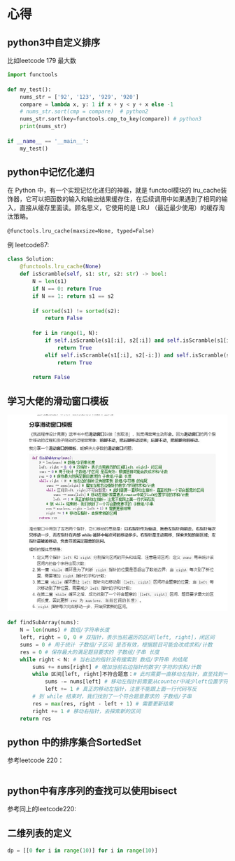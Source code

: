 # 心得



## python3中自定义排序

比如leetcode 179 最大数

```python
import functools

def my_test():
    nums_str = ['92', '123', '929', '920']
    compare = lambda x, y: 1 if x + y < y + x else -1
    # nums_str.sort(cmp = compare)  # python2
    nums_str.sort(key=functools.cmp_to_key(compare)) # python3
    print(nums_str)

if __name__ == '__main__':
    my_test()
```



## python中记忆化递归

在 Python 中，有一个实现记忆化递归的神器，就是 functool模块的 lru_cache装饰器，它可以把函数的输入和输出结果缓存住，在后续调用中如果遇到了相同的输入，直接从缓存里面读。顾名思义，它使用的是 LRU （最近最少使用）的缓存淘汰策略。

`@functools.lru_cache(maxsize=None, typed=False)`

例 leetcode87:

```python
class Solution:
    @functools.lru_cache(None) 
    def isScramble(self, s1: str, s2: str) -> bool:
        N = len(s1)
        if N == 0: return True
        if N == 1: return s1 == s2

        if sorted(s1) != sorted(s2):
            return False

        for i in range(1, N):
            if self.isScramble(s1[:i], s2[:i]) and self.isScramble(s1[i:], s2[i:]):
                return True
            elif self.isScramble(s1[:i], s2[-i:]) and self.isScramble(s1[i:], s2[:-i]):
                return True

        return False

```





## 学习大佬的滑动窗口模板



![](./huadongchuagnkou.jpg)



```python
def findSubArray(nums):
    N = len(nums) # 数组/字符串长度
    left, right = 0, 0 # 双指针，表示当前遍历的区间[left, right]，闭区间
    sums = 0 # 用于统计 子数组/子区间 是否有效，根据题目可能会改成求和/计数
    res = 0 # 保存最大的满足题目要求的 子数组/子串 长度
    while right < N: # 当右边的指针没有搜索到 数组/字符串 的结尾
        sums += nums[right] # 增加当前右边指针的数字/字符的求和/计数
        while 区间[left, right]不符合题意：# 此时需要一直移动左指针，直至找到一个符合题意的区间
            sums -= nums[left] # 移动左指针前需要从counter中减少left位置字符的求和/计数
            left += 1 # 真正的移动左指针，注意不能跟上面一行代码写反
        # 到 while 结束时，我们找到了一个符合题意要求的 子数组/子串
        res = max(res, right - left + 1) # 需要更新结果
        right += 1 # 移动右指针，去探索新的区间
    return res

```



## python 中的排序集合SortedSet

参考leetcode 220：

```python

```



## python中有序序列的查找可以使用bisect

参考同上的leetcode220:



## 二维列表的定义

```python
dp = [[0 for i in range(10)] for i in range(10)]       
```

